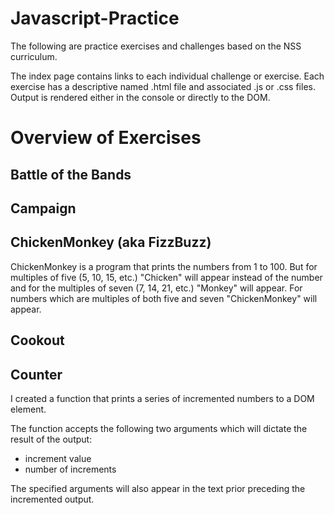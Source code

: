 # Javascript-Practice

The following are practice exercises and challenges based on the NSS curriculum.

The index page contains links to each individual challenge or exercise. Each exercise has a descriptive named .html file and associated .js or .css files. Output is rendered either in the console or directly to the DOM.

# Overview of Exercises

## Battle of the Bands

## Campaign

## ChickenMonkey (aka FizzBuzz)

ChickenMonkey is a program that prints the numbers from 1 to 100. But for multiples of five (5, 10, 15, etc.) "Chicken" will appear instead of the number and for the multiples of seven (7, 14, 21, etc.) "Monkey" will appear. For numbers which are multiples of both five and seven "ChickenMonkey" will appear.

## Cookout

## Counter

I created a function that prints a series of incremented numbers to a DOM element.

The function accepts the following two arguments which will dictate the result of the output:

- increment value
- number of increments

The specified arguments will also appear in the text prior preceding the incremented output.

